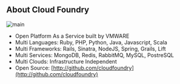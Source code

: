 ## About Cloud Foundry

![main](/img/Panel.png)

- Open Platform As a Service built by VMWARE
- Multi Languages: Ruby, PHP, Python, Java, Javascript, Scala
- Multi Frameworks: Rails, Sinatra, NodeJS, Spring, Grails, Lift
- Multi Services: MongoDB, Redis, RabbitMQ, MySQL, PostreSQL
- Multi Clouds: Infrastructure Independent
- Open Source: [http://github.com/cloudfoundry](http://github.com/cloudfoundry)


